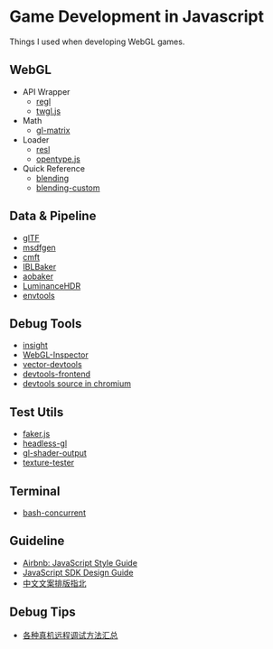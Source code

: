 # Game Development in Javascript

Things I used when developing WebGL games.

## WebGL

  - API Wrapper
    - [regl](https://github.com/regl-project/regl)
    - [twgl.js](https://github.com/greggman/twgl.js)
  - Math
    - [gl-matrix](https://github.com/toji/gl-matrix)
  - Loader
    - [resl](https://github.com/regl-project/resl)
    - [opentype.js](https://github.com/nodebox/opentype.js)
  - Quick Reference
    - [blending](https://threejs.org/examples/#webgl_materials_blending)
    - [blending-custom](https://threejs.org/examples/#webgl_materials_blending_custom)

## Data & Pipeline

  - [glTF](https://github.com/KhronosGroup/glTF)
  - [msdfgen](https://github.com/Chlumsky/msdfgen)
  - [cmft](https://github.com/dariomanesku/cmft)
  - [IBLBaker](https://github.com/derkreature/IBLBaker)
  - [aobaker](https://github.com/prideout/aobaker)
  - [LuminanceHDR](https://github.com/LuminanceHDR/LuminanceHDR)
  - [envtools](https://github.com/cedricpinson/envtools)

## Debug Tools

  - [insight](https://github.com/3Dparallax/insight)
  - [WebGL-Inspector](http://benvanik.github.io/WebGL-Inspector/)
  - [vector-devtools](https://github.com/disjukr/vector-devtools)
  - [devtools-frontend](https://github.com/ChromeDevTools/devtools-frontend)
  - [devtools source in chromium](https://chromium.googlesource.com/chromium/src.git/+/master/third_party/WebKit/Source/devtools)

## Test Utils

  - [faker.js](https://github.com/Marak/faker.js)
  - [headless-gl](https://github.com/stackgl/headless-gl)
  - [gl-shader-output](https://github.com/Jam3/gl-shader-output)
  - [texture-tester](http://toji.github.io/texture-tester/)

## Terminal

  - [bash-concurrent](https://github.com/gamedev-js/bash-concurrent)

## Guideline

  - [Airbnb: JavaScript Style Guide](https://github.com/airbnb/javascript)
  - [JavaScript SDK Design Guide](http://sdk-design.js.org/)
  - [中文文案排版指北](https://github.com/sparanoid/chinese-copywriting-guidelines)

## Debug Tips

  - [各种真机远程调试方法汇总](https://github.com/jieyou/remote_inspect_web_on_real_deviced)
